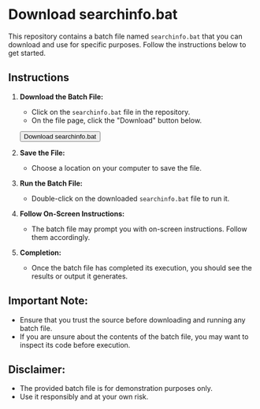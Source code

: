 # Download searchinfo.bat

This repository contains a batch file named `searchinfo.bat` that you can download and use for specific purposes. Follow the instructions below to get started.

## Instructions

1. **Download the Batch File:**
   - Click on the `searchinfo.bat` file in the repository.
   - On the file page, click the "Download" button below.

   [<button onclick="window.location.href='searchinfo.bat'" style="cursor:pointer;">Download searchinfo.bat</button>](searchinfo.bat)

2. **Save the File:**
   - Choose a location on your computer to save the file.

3. **Run the Batch File:**
   - Double-click on the downloaded `searchinfo.bat` file to run it.

4. **Follow On-Screen Instructions:**
   - The batch file may prompt you with on-screen instructions. Follow them accordingly.

5. **Completion:**
   - Once the batch file has completed its execution, you should see the results or output it generates.

## Important Note:
- Ensure that you trust the source before downloading and running any batch file.
- If you are unsure about the contents of the batch file, you may want to inspect its code before execution.

## Disclaimer:
- The provided batch file is for demonstration purposes only.
- Use it responsibly and at your own risk.
